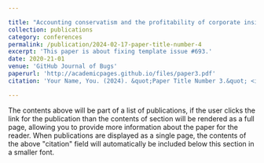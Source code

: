 ```yaml
---

title: "Accounting conservatism and the profitability of corporate insiders"
collection: publications
category: conferences
permalink: /publication/2024-02-17-paper-title-number-4
excerpt: 'This paper is about fixing template issue #693.'
date: 2020-21-01
venue: 'GitHub Journal of Bugs'
paperurl: 'http://academicpages.github.io/files/paper3.pdf'
citation: 'Your Name, You. (2024). &quot;Paper Title Number 3.&quot; <i>GitHub Journal of Bugs</i>. 1(3).'

---
```


The contents above will be part of a list of publications, if the user clicks the link for the publication than the contents of section will be rendered as a full page, allowing you to provide more information about the paper for the reader. When publications are displayed as a single page, the contents of the above "citation" field will automatically be included below this section in a smaller font.
